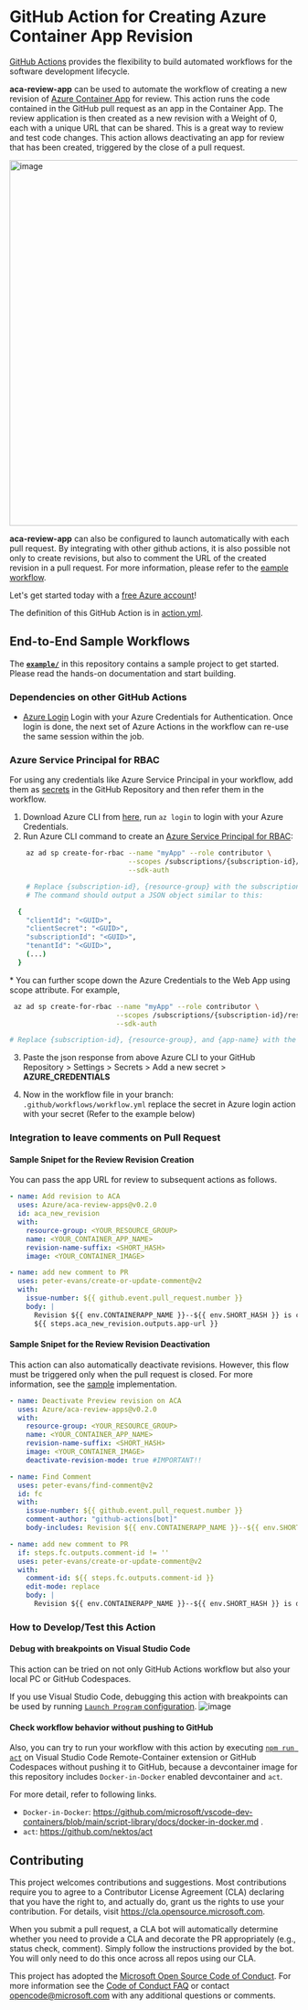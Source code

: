 # GitHub Action for Creating Azure Container App Revision

[GitHub Actions](https://help.github.com/en/articles/about-github-actions) provides the flexibility to build automated workflows for the software development lifecycle.

**aca-review-app** can be used to automate the workflow of creating a new revision of [Azure Container App](https://azure.microsoft.com/en-us/services/container-apps/) for review.
This action runs the code contained in the GitHub pull request as an app in the Container App. The review application is then created as a new revision with a Weight of 0, each with a unique URL that can be shared. This is a great way to review and test code changes. This action allows deactivating an app for review that has been created, triggered by the close of a pull request.

<img width="640" alt="image" src="https://user-images.githubusercontent.com/15963767/195657236-54a6af81-61a2-4638-81c9-5e2313ddd6ed.png">

**aca-review-app** can also be configured to launch automatically with each pull request. By integrating with other github actions, it is also possible not only to create revisions, but also to comment the URL of the created revision in a pull request. For more information, please refer to the [eample workflow](./example/).

Let's get started today with a [free Azure account](https://azure.com/free/open-source)!

The definition of this GitHub Action is in [action.yml](./action.yml).

## End-to-End Sample Workflows

The **[```example/```](./example/)** in this repository contains a sample project to get started. Please read the hands-on documentation and start building.

### Dependencies on other GitHub Actions

* [Azure Login](https://github.com/Azure/login) Login with your Azure Credentials for Authentication. Once login is done, the next set of Azure Actions in the workflow can re-use the same session within the job.

### Azure Service Principal for RBAC

For using any credentials like Azure Service Principal in your workflow, add them as [secrets](https://help.github.com/en/articles/virtual-enivronments-for-github-actions#creating-and-using-secrets-encrypted-variables) in the GitHub Repository and then refer them in the workflow.

1. Download Azure CLI from [here](https://docs.microsoft.com/en-us/cli/azure/install-azure-cli?view=azure-cli-latest), run `az login` to login with your Azure Credentials.
2. Run Azure CLI command to create an [Azure Service Principal for RBAC](https://docs.microsoft.com/en-us/azure/role-based-access-control/overview):

  ```bash
      az ad sp create-for-rbac --name "myApp" --role contributor \
                               --scopes /subscriptions/{subscription-id}/resourceGroups/{resource-group} \
                               --sdk-auth

      # Replace {subscription-id}, {resource-group} with the subscription, resource group details of the WebApp
      # The command should output a JSON object similar to this:

    {
      "clientId": "<GUID>",
      "clientSecret": "<GUID>",
      "subscriptionId": "<GUID>",
      "tenantId": "<GUID>",
      (...)
    }
  ```

  \* You can further scope down the Azure Credentials to the Web App using scope attribute. For example,

  ```bash
   az ad sp create-for-rbac --name "myApp" --role contributor \
                            --scopes /subscriptions/{subscription-id}/resourceGroups/{resource-group}/providers/Microsoft.Web/sites/{app-name} \
                            --sdk-auth

  # Replace {subscription-id}, {resource-group}, and {app-name} with the names of your subscription, resource group, and Azure Web App.
  ```

3. Paste the json response from above Azure CLI to your GitHub Repository > Settings > Secrets > Add a new secret > **AZURE_CREDENTIALS**

1. Now in the workflow file in your branch: `.github/workflows/workflow.yml` replace the secret in Azure login action with your secret (Refer to the example below)

### Integration to leave comments on Pull Request

#### Sample Snipet for the Review Revision Creation

You can pass the app URL for review to subsequent actions as follows.

```yaml
- name: Add revision to ACA
  uses: Azure/aca-review-apps@v0.2.0
  id: aca_new_revision
  with:
    resource-group: <YOUR_RESOURCE_GROUP>
    name: <YOUR_CONTAINER_APP_NAME>
    revision-name-suffix: <SHORT_HASH>
    image: <YOUR_CONTAINER_IMAGE>

- name: add new comment to PR
  uses: peter-evans/create-or-update-comment@v2
  with:
    issue-number: ${{ github.event.pull_request.number }}
    body: |
      Revision ${{ env.CONTAINERAPP_NAME }}--${{ env.SHORT_HASH }} is created.
      ${{ steps.aca_new_revision.outputs.app-url }}
```

#### Sample Snipet for the Review Revision Deactivation

This action can also automatically deactivate revisions.
However, this flow must be triggered only when the pull request is closed. For more information, see the [sample](./example/) implementation.

```yaml
- name: Deactivate Preview revision on ACA
  uses: Azure/aca-review-apps@v0.2.0
  with:
    resource-group: <YOUR_RESOURCE_GROUP>
    name: <YOUR_CONTAINER_APP_NAME>
    revision-name-suffix: <SHORT_HASH>
    image: <YOUR_CONTAINER_IMAGE>
    deactivate-revision-mode: true #IMPORTANT!!

- name: Find Comment
  uses: peter-evans/find-comment@v2
  id: fc
  with:
    issue-number: ${{ github.event.pull_request.number }}
    comment-author: "github-actions[bot]"
    body-includes: Revision ${{ env.CONTAINERAPP_NAME }}--${{ env.SHORT_HASH }} is created.

- name: add new comment to PR
  if: steps.fc.outputs.comment-id != ''
  uses: peter-evans/create-or-update-comment@v2
  with:
    comment-id: ${{ steps.fc.outputs.comment-id }}
    edit-mode: replace
    body: |
      Revision ${{ env.CONTAINERAPP_NAME }}--${{ env.SHORT_HASH }} is deactivated.
```

### How to Develop/Test this Action

#### Debug with breakpoints on Visual Studio Code

This action can be tried on not only GitHub Actions workflow but also your local PC or GitHub Codespaces.

If you use Visual Studio Code, debugging this action with breakpoints can be used by running [`Launch Program` configuration](./.vscode/launch.json#L10).
![image](https://user-images.githubusercontent.com/4566555/189843026-61153630-4151-4e6c-8a1e-16163aec0910.png)

#### Check workflow behavior without pushing to GitHub

Also, you can try to run your workflow with this action by executing [`npm run act`](./package.json#L8) on Visual Studio Code Remote-Container extension or GitHub Codespaces without pushing it to GitHub, because a devcontainer image for this repository includes `Docker-in-Docker` enabled devcontainer and `act`.

For more detail, refer to following links.

* `Docker-in-Docker`: <https://github.com/microsoft/vscode-dev-containers/blob/main/script-library/docs/docker-in-docker.md> .
* `act`: <https://github.com/nektos/act>

## Contributing

This project welcomes contributions and suggestions.  Most contributions require you to agree to a
Contributor License Agreement (CLA) declaring that you have the right to, and actually do, grant us
the rights to use your contribution. For details, visit <https://cla.opensource.microsoft.com>.

When you submit a pull request, a CLA bot will automatically determine whether you need to provide
a CLA and decorate the PR appropriately (e.g., status check, comment). Simply follow the instructions
provided by the bot. You will only need to do this once across all repos using our CLA.

This project has adopted the [Microsoft Open Source Code of Conduct](https://opensource.microsoft.com/codeofconduct/).
For more information see the [Code of Conduct FAQ](https://opensource.microsoft.com/codeofconduct/faq/) or
contact [opencode@microsoft.com](mailto:opencode@microsoft.com) with any additional questions or comments.
